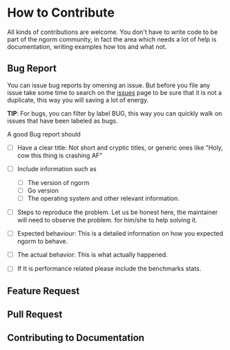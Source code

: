 # How to Contribute

All kinds of contributions are welcome. You don't have to write code to be part
of the ngorm community, in fact the area which needs a lot of help is
documentation, writing examples how tos and what not.


## Bug Report

You can issue bug reports by omening an issue. But before you file any issue
take some time to search on the [issues]()  page to be sure that it is not a
duplicate, this way you will saving a lot of energy.

__TIP__: For bugs, you can filter by label BUG, this way you can quickly walk on
issues that have been labeled as bugs.

A good Bug report should

- [ ] Have a clear title: Not short and cryptic titles, or generic ones like
  "Holy, cow this thing is crashing AF"

- [ ] Include information such as
  - [ ] The version of ngorm
  - [ ] Go version
  - [ ] The operating system and other relevant information.

- [ ] Steps to reproduce the problem. Let us be honest here, the maintainer will
  need to observe the problem. for him/she to help solving it.

- [ ] Expected behaviour: This is a detailed information on how you expected
  ngorm to behave.

- [ ] The actual behavior: This is what actually happened.

- [ ] If It is performance related please include the benchmarks stats.



## Feature Request

## Pull Request

## Contributing to Documentation

